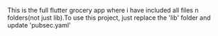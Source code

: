 This is the full flutter grocery app where i have included all files n folders(not just lib).To use this project, just replace the 'lib' folder and update 'pubsec.yaml'
